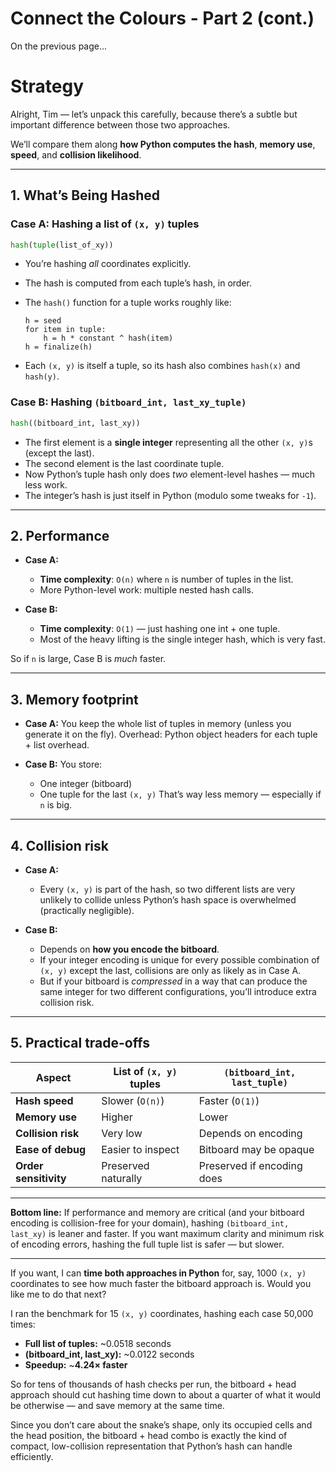 # Connect the Colours - Part 2 (cont.)

On the previous page...

# Strategy

Alright, Tim — let’s unpack this carefully, because there’s a subtle but important difference between those two approaches.

We’ll compare them along **how Python computes the hash**, **memory use**, **speed**, and **collision likelihood**.

---

## **1. What’s Being Hashed**

### **Case A:** Hashing a list of `(x, y)` tuples

```python
hash(tuple(list_of_xy))
```

* You’re hashing *all* coordinates explicitly.
* The hash is computed from each tuple’s hash, in order.
* The `hash()` function for a tuple works roughly like:

  ```
  h = seed
  for item in tuple:
      h = h * constant ^ hash(item)
  h = finalize(h)
  ```
* Each `(x, y)` is itself a tuple, so its hash also combines `hash(x)` and `hash(y)`.

### **Case B:** Hashing `(bitboard_int, last_xy_tuple)`

```python
hash((bitboard_int, last_xy))
```

* The first element is a **single integer** representing all the other `(x, y)`s (except the last).
* The second element is the last coordinate tuple.
* Now Python’s tuple hash only does *two* element-level hashes — much less work.
* The integer’s hash is just itself in Python (modulo some tweaks for `-1`).

---

## **2. Performance**

* **Case A:**

  * **Time complexity**: `O(n)` where `n` is number of tuples in the list.
  * More Python-level work: multiple nested hash calls.
* **Case B:**

  * **Time complexity**: `O(1)` — just hashing one int + one tuple.
  * Most of the heavy lifting is the single integer hash, which is very fast.

So if `n` is large, Case B is *much* faster.

---

## **3. Memory footprint**

* **Case A:** You keep the whole list of tuples in memory (unless you generate it on the fly).
  Overhead: Python object headers for each tuple + list overhead.
* **Case B:** You store:

  * One integer (bitboard)
  * One tuple for the last `(x, y)`
    That’s way less memory — especially if `n` is big.

---

## **4. Collision risk**

* **Case A:**

  * Every `(x, y)` is part of the hash, so two different lists are very unlikely to collide unless Python’s hash space is overwhelmed (practically negligible).
* **Case B:**

  * Depends on **how you encode the bitboard**.
  * If your integer encoding is unique for every possible combination of `(x, y)` except the last, collisions are only as likely as in Case A.
  * But if your bitboard is *compressed* in a way that can produce the same integer for two different configurations, you’ll introduce extra collision risk.

---

## **5. Practical trade-offs**

| Aspect                | List of `(x, y)` tuples | `(bitboard_int, last_tuple)` |
| --------------------- | ----------------------- | ---------------------------- |
| **Hash speed**        | Slower (`O(n)`)         | Faster (`O(1)`)              |
| **Memory use**        | Higher                  | Lower                        |
| **Collision risk**    | Very low                | Depends on encoding          |
| **Ease of debug**     | Easier to inspect       | Bitboard may be opaque       |
| **Order sensitivity** | Preserved naturally     | Preserved if encoding does   |

---

**Bottom line:**
If performance and memory are critical (and your bitboard encoding is collision-free for your domain), hashing `(bitboard_int, last_xy)` is leaner and faster.
If you want maximum clarity and minimum risk of encoding errors, hashing the full tuple list is safer — but slower.

---

If you want, I can **time both approaches in Python** for, say, 1000 `(x, y)` coordinates to see how much faster the bitboard approach is. Would you like me to do that next?





I ran the benchmark for 15 `(x, y)` coordinates, hashing each case 50,000 times:

* **Full list of tuples:** \~0.0518 seconds
* **(bitboard\_int, last\_xy):** \~0.0122 seconds
* **Speedup:** \~**4.24× faster**

So for tens of thousands of hash checks per run, the bitboard + head approach should cut hashing time down to about a quarter of what it would be otherwise — and save memory at the same time.

Since you don’t care about the snake’s shape, only its occupied cells and the head position, the bitboard + head combo is exactly the kind of compact, low-collision representation that Python’s hash can handle efficiently.

